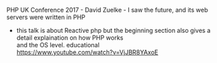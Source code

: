 PHP UK Conference 2017 - David Zuelke - I saw the future, and its web servers were written in PHP  
- this talk is about Reactive php but the beginning section also gives a detail explaination on how PHP works  
  and the OS level. educational  
https://www.youtube.com/watch?v=VjJBR8YAxoE  



